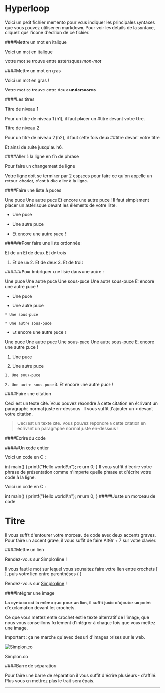 # Hyperloop

Voici un petit fichier memento pour vous indiquer les principales syntaxes que vous pouvez utiliser en markdown. Pour voir les détails de la syntaxe, cliquez que l'icone d'édition de ce fichier.

####Mettre un mot en italique

Voici un mot en italique

Votre mot se trouve entre astérisques *mon-mot*

####Mettre un mot en gras

Voici un mot en gras !

Votre mot se trouve entre deux __underscores__

####Les titres

Titre de niveau 1

Pour un titre de niveau 1 (h1), il faut placer un #titre devant votre titre.

Titre de niveau 2

Pour un titre de niveau 2 (h2), il faut cette fois deux ##titre devant votre titre

Et ainsi de suite jusqu'au h6.

####Aller à la ligne en fin de phrase

Pour faire un
changement de ligne

Votre ligne doit se terminer par 2 espaces pour faire ce qu'on appelle un retour-chariot, c'est à dire aller à la ligne.

####Faire une liste à puces

Une puce
Une autre puce
Et encore une autre puce !
Il faut simplement placer un astérisque devant les éléments de votre liste.

* Une puce

* Une autre puce

* Et encore une autre puce !

######Pour faire une liste ordonnée :

Et de un
Et de deux
Et de trois
1. Et de un 2. Et de deux 3. Et de trois

######Pour imbriquer une liste dans une autre :

Une puce
Une autre puce
Une sous-puce
Une autre sous-puce
Et encore une autre puce !
* Une puce

* Une autre puce

`* Une sous-puce`

`* Une autre sous-puce`
* Et encore une autre puce !

Une puce
Une autre puce
Une sous-puce
Une autre sous-puce
Et encore une autre puce !
1. Une puce

2. Une autre puce

`1. Une sous-puce`

`2. Une autre sous-puce`
3. Et encore une autre puce !

####Faire une citation

Ceci est un texte cité. Vous pouvez répondre à cette citation en écrivant un paragraphe normal juste en-dessous !
Il vous suffit d'ajouter un > devant votre citation.

> Ceci est un texte cité. Vous pouvez répondre à cette citation en écrivant un paragraphe normal juste en-dessous !

####Ecrire du code

#####Un code entier

Voici un code en C :

int main()
{
    printf("Hello world!\n");
    return 0;
}
Il vous suffit d'écrire votre phrase de présentation comme n'importe quelle phrase et d'écrire votre code à la ligne.

Voici un code en C :

int main()
{
    printf("Hello world!\n");
    return 0;
}
#####Juste un morceau de code

<h1>Titre</h1>

Il vous suffit d'entourer votre morceau de code avec deux accents graves. Pour faire un accent grave, il vous suffit de faire AltGr + 7 sur votre clavier.

####Mettre un lien

Rendez-vous sur Simplonline !

Il vous faut le mot sur lequel vous souhaitez faire votre lien entre crochets [ ], puis votre lien entre parenthèses ( ).

Rendez-vous sur [Simplonline](http://www.simplonline.com) !

####Intégrer une image

La syntaxe est la même que pour un lien, il suffit juste d'ajouter un point d'exclamation devant les crochets.

Ce que vous mettez entre crochet est le texte alternatif de l'image, que nous vous conseillons fortement d'intégrer à chaque fois que vous mettez une image.

Important : ça ne marche qu'avec des url d'images prises sur le web.

![Simplon.co](http://simplon.co/wp-content/uploads/2015/04/if-coder-keep-coding-else-learn-with-simplon-2-600x675.png)

Simplon.co

####Barre de séparation

Pour faire une barre de séparation il vous suffit d'écrire plusieurs - d'affilé. Plus vous en mettrez plus le trait sera épais.

-----------------

